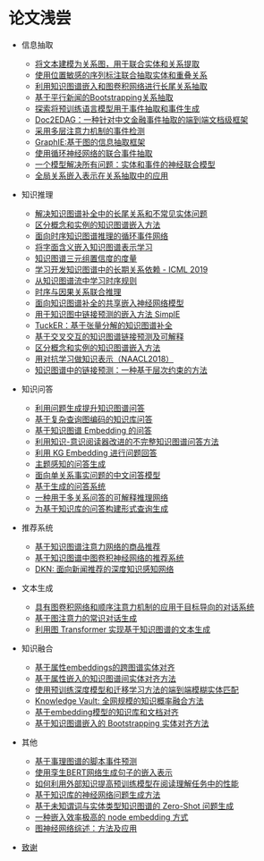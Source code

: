 # 论文浅尝
* 信息抽取
    * [将文本建模为关系图，用于联合实体和关系提取](src/posts/将文本建模为关系图，用于联合实体和关系提取/将文本建模为关系图，用于联合实体和关系提取.md)
    * [使用位置敏感的序列标注联合抽取实体和重叠关系](src/posts/使用位置敏感的序列标注联合抽取实体和重叠关系/使用位置敏感的序列标注联合抽取实体和重叠关系.md)    
    * [利用知识图谱嵌入和图卷积网络进行长尾关系抽取](src/posts/利用知识图谱嵌入和图卷积网络进行长尾关系抽取/利用知识图谱嵌入和图卷积网络进行长尾关系抽取.md)
    * [基于平行新闻的Bootstrapping关系抽取](src/posts/基于平行新闻的Bootstrapping关系抽取/基于平行新闻的Bootstrapping关系抽取.md)
    * [探索将预训练语言模型用于事件抽取和事件生成](src/posts/探索将预训练语言模型用于事件抽取和事件生成/探索将预训练语言模型用于事件抽取和事件生成.md)
    * [Doc2EDAG：一种针对中文金融事件抽取的端到端文档级框架](src/posts/Doc2EDAG：一种针对中文金融事件抽取的端到端文档级框架/Doc2EDAG：一种针对中文金融事件抽取的端到端文档级框架.md)
    * [采用多层注意力机制的事件检测](src/posts/采用多层注意力机制的事件检测/采用多层注意力机制的事件检测.md)
    * [GraphIE:基于图的信息抽取框架](src/posts/GraphIE:基于图的信息抽取框架/GraphIE:基于图的信息抽取框架.md)
    * [使用循环神经网络的联合事件抽取](src/posts/使用循环神经网络的联合事件抽取/使用循环神经网络的联合事件抽取.md)
    * [一个模型解决所有问题：实体和事件的神经联合模型](src/posts/一个模型解决所有问题：实体和事件的神经联合模型/一个模型解决所有问题：实体和事件的神经联合模型.md)
    * [全局关系嵌入表示在关系抽取中的应用](src/posts/Global-Relation-Embedding-for-Relation-Extraction/Global-Relation-Embedding-for-Relation-Extraction.md)
    
* 知识推理
    * [解决知识图谱补全中的长尾关系和不常见实体问题](src/posts/解决知识图谱补全中的长尾关系和不常见实体问题/解决知识图谱补全中的长尾关系和不常见实体问题.md)
    * [区分概念和实例的知识图谱嵌入方法](src/posts/区分概念和实例的知识图谱嵌入方法/区分概念和实例的知识图谱嵌入方法.md)
    * [面向时序知识图谱推理的循环事件网络](src/posts/面向时序知识图谱推理的循环事件网络/面向时序知识图谱推理的循环事件网络.md)
    * [将字面含义嵌入知识图谱表示学习](src/posts/将字面含义嵌入知识图谱表示学习/将字面含义嵌入知识图谱表示学习.md)
    * [知识图谱三元组置信度的度量](src/posts/知识图谱三元组置信度的度量/知识图谱三元组置信度的度量.md)
    * [学习开发知识图谱中的长期关系依赖 - ICML 2019](src/posts/学习开发知识图谱中的长期关系依赖-ICML-2019/学习开发知识图谱中的长期关系依赖-ICML-2019.md)
    * [从知识图谱流中学习时序规则](src/posts/从知识图谱流中学习时序规则/从知识图谱流中学习时序规则.md)
    * [时序与因果关系联合推理](src/posts/时序与因果关系联合推理/时序与因果关系联合推理.md)
    * [面向知识图谱补全的共享嵌入神经网络模型](src/posts/面向知识图谱补全的共享嵌入神经网络模型/面向知识图谱补全的共享嵌入神经网络模型.md)
    * [用于知识图中链接预测的嵌入方法 SimplE](src/posts/用于知识图中链接预测的嵌入方法-SimplE/用于知识图中链接预测的嵌入方法-SimplE.md)
    * [TuckER：基于张量分解的知识图谱补全](src/posts/TuckER：基于张量分解的知识图谱补全/TuckER：基于张量分解的知识图谱补全.md)
    * [基于交叉交互的知识图谱链接预测及可解释](src/posts/Interaction-Embeddings-for-Prediction-and-Explanation/Interaction-Embeddings-for-Prediction-and-Explanation.md)
    * [区分概念和实例的知识图谱嵌入方法](src/posts/区分概念和实例的知识图谱嵌入方法/区分概念和实例的知识图谱嵌入方法.md)
    * [用对抗学习做知识表示（NAACL2018）](src/posts/用对抗学习做知识表示（NAACL2018）/用对抗学习做知识表示（NAACL2018）.md)
    * [知识图谱中的链接预测：一种基于层次约束的方法](src/posts/知识图谱中的链接预测：一种基于层次约束的方法/知识图谱中的链接预测：一种基于层次约束的方法.md)

* 知识问答
    * [利用问题生成提升知识图谱问答](src/posts/利用问题生成提升知识图谱问答/利用问题生成提升知识图谱问答.md)
    * [基于复杂查询图编码的知识库问答](src/posts/基于复杂查询图编码的知识库问答/基于复杂查询图编码的知识库问答.md)
    * [基于知识图谱 Embedding 的问答](src/posts/基于知识图谱-Embedding-的问答/基于知识图谱-Embedding-的问答.md)
    * [利用知识-意识阅读器改进的不完整知识图谱问答方法](src/posts/利用知识-意识阅读器改进的不完整知识图谱问答方法/利用知识-意识阅读器改进的不完整知识图谱问答方法.md)
    * [利用 KG Embedding 进行问题回答](src/posts/利用-KG-Embedding-进行问题回答/利用-KG-Embedding-进行问题回答.md)
    * [主题感知的问答生成](src/posts/主题感知的问答生成/主题感知的问答生成.md)
    * [面向单关系事实问题的中文问答模型](src/posts/面向单关系事实问题的中文问答模型/面向单关系事实问题的中文问答模型.md)
    * [基于生成的问答系统](src/posts/Generative-QA-Learning-to-Answer-the-Whole-Question/Generative-QA:-Learning-to-Answer-the-Whole-Question.md)
    * [一种用于多关系问答的可解释推理网络](src/posts/一种用于多关系问答的可解释推理网络/一种用于多关系问答的可解释推理网络.md)
    * [为基于知识库的问答构建形式查询生成](src/posts/为基于知识库的问答构建形式查询生成/为基于知识库的问答构建形式查询生成.md)
    
* 推荐系统
    * [基于知识图谱注意力网络的商品推荐](src/posts/基于知识图谱注意力网络的商品推荐/基于知识图谱注意力网络的商品推荐.md)
    * [基于知识图谱中图卷积神经网络的推荐系统](src/posts/基于知识图谱中图卷积神经网络的推荐系统/基于知识图谱中图卷积神经网络的推荐系统.md)
    * [DKN: 面向新闻推荐的深度知识感知网络](src/posts/DKN-面向新闻推荐的深度知识感知网络/DKN:-面向新闻推荐的深度知识感知网络.md)

* 文本生成
    * [具有图卷积网络和顺序注意力机制的应用于目标导向的对话系统](src/posts/具有图卷积网络和顺序注意力机制的应用于目标导向的对话系统/具有图卷积网络和顺序注意力机制的应用于目标导向的对话系统.md)
    * [基于图注意力的常识对话生成](src/posts/基于图注意力的常识对话生成/基于图注意力的常识对话生成.md)
    * [利用图 Transformer 实现基于知识图谱的文本生成](src/posts/利用图-Transformer-实现基于知识图谱的文本生成/利用图-Transformer-实现基于知识图谱的文本生成.md)
    
* 知识融合
    * [基于属性embeddings的跨图谱实体对齐](src/posts/基于属性embeddings的跨图谱实体对齐/基于属性embeddings的跨图谱实体对齐.md)
    * [基于属性嵌入的知识图谱间实体对齐方法](src/posts/基于属性嵌入的知识图谱间实体对齐方法/基于属性嵌入的知识图谱间实体对齐方法.md)
    * [使用预训练深度模型和迁移学习方法的端到端模糊实体匹配](src/posts/使用预训练深度模型和迁移学习方法的端到端模糊实体匹配/使用预训练深度模型和迁移学习方法的端到端模糊实体匹配.md)
    * [Knowledge Vault: 全网规模的知识概率融合方法](src/posts/Knowledge*Vault*全网规模的知识概率融合方法/Knowledge*Vault:*全网规模的知识概率融合方法.md)
    * [基于embedding模型的知识库和文档对齐](src/posts/Aligning-Knowledge-Base-and-Document-Embedding-Models/Aligning-Knowledge-Base-and-Document-Embedding-Models.md)
    * [基于知识图谱嵌入的 Bootstrapping 实体对齐方法](src/posts/基于知识图谱嵌入的-Bootstrapping-实体对齐方法/基于知识图谱嵌入的-Bootstrapping-实体对齐方法.md)

* 其他   
    * [基于事理图谱的脚本事件预测](src/posts/基于事理图谱的脚本事件预测/基于事理图谱的脚本事件预测.md)
    * [使用孪生BERT网络生成句子的嵌入表示](src/posts/使用孪生BERT网络生成句子的嵌入表示/使用孪生BERT网络生成句子的嵌入表示.md)
    * [如何利用外部知识提高预训练模型在阅读理解任务中的性能](src/posts/如何利用外部知识提高预训练模型在阅读理解任务中的性能/如何利用外部知识提高预训练模型在阅读理解任务中的性能.md)
    * [基于知识库的神经网络问题生成方法](src/posts/基于知识库的神经网络问题生成方法/基于知识库的神经网络问题生成方法.md)
    * [基于未知谓词与实体类型知识图谱的 Zero-Shot 问题生成](src/posts/基于未知谓词与实体类型知识图谱的-Zero-Shot-问题生成/基于未知谓词与实体类型知识图谱的-Zero-Shot-问题生成.md) 
    * [一种嵌入效率极高的 node embedding 方式](src/posts/一种嵌入效率极高的-node-embedding-方式/一种嵌入效率极高的-node-embedding-方式.md)
    * [图神经网络综述：方法及应用](src/posts/图神经网络综述：方法及应用/图神经网络综述：方法及应用.md)

* [致谢](acknowledgement.md)
